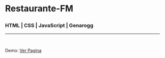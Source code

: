 <h1>Restaurante-FM<p><h3>HTML | CSS | JavaScript | Genarogg</h3></p></h1>
<hr/>

<br/>
<p>Demo: <a href="https://genarogg.github.io/restaurante-fm" target="_black">Ver Pagina</a></p>


